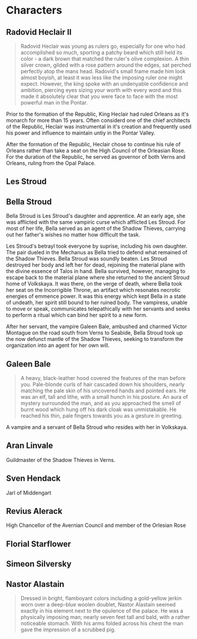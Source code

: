 # Characters

## Radovid Heclair II
> Radovid Heclair was young as rulers go, especially for one who had accomplished so much, sporting a patchy beard which still held its color - a dark brown that matched the ruler's olive complexion. A thin silver crown, gilded with a rose pattern around the edges, sat perched perfectly atop the mans head. Radovid's small frame made him look almost boyish, at least it was less like the imposing ruler one might expect. However, the king spoke with an undenyable confidence and ambition, piercing eyes sizing your worth with every word and this made it absolutely clear that you were face to face with the most powerful man in the Pontar.

Prior to the formation of the Republic, King Heclair had ruled Orleans as it's monarch for more than 15 years. Often considerd one of the chief architects of the Republic, Heclair was instrumental in it's creation and frequently used his power and influence to maintain untiy in the Pontar Valley.  

After the formation of the Republic, Heclair chose to continue his rule of Orleans rather than take a seat on the High Council of the Orleasian Rose. For the duration of the Republic, he served as governor of both Verns and Orleans, ruling from the Opal Palace.

## Les Stroud

## Bella Stroud
Bella Stroud is Les Stroud's daughter and apprentice. At an early age, she was afflicted with the same vampiric curse which afflicted Les Stroud. For most of her life, Bella served as an agent of the Shadow Thieves, carrying out her father's wishes no matter how difficult the task.

Les Stroud's betrayl took everyone by suprise, including his own daughter. The pair dueled in the Mechanus as Bella tried to defend what remained of the Shadow Thieves. Bella Stroud was soundly beaten. Les Stroud destroyed her body and left her for dead, rejoining the material plane with the divine essence of Talos in hand. Bella survived, however, managing to escape back to the material plane where she returned to the ancient Stroud home of Volkskaya. It was there, on the verge of death, where Bella took her seat on the Incorrigible Throne, an artifact which resonates necrotic energies of emmence power. It was this energy which kept Bella in a state of undeath, her spirit still bound to her ruined body. The vampiress, unable to move or speak, communicates telepathically with her servants and seeks to perform a ritual which can bind her spirit to a new form.

After her servant, the vampire Galeen Bale, ambushed and charmed Victor Montague on the road south from Verns to Seabide, Bella Stroud took up the now defunct mantle of the Shadow Thieves, seeking to transform the organization into an agent for her own will.

## Galeen Bale
> A heavy, black-leather hood covered the features of the man before you. Pale-blonde curls of hair cascaded down his shoulders, nearly matching the pale skin of his uncovered hands and pointed ears. He was an elf, tall and lithe, with a small hunch in his posture. An aura of mystery surrounded the man, and as you approached the smell of burnt wood which hung off his dark cloak was unmistakable. He reached his thin, pale fingers towards you as a gesture in greeting.

A vampire and a servant of Bella Stroud who resides with her in Volkskaya.

## Aran Linvale
Guildmaster of the Shadow Thieves in Verns.

## Sven Hendack
Jarl of Middengart

## Revius Alerack
High Chancellor of the Avernian Council and member of the Orlesian Rose

## Florial Starflower

## Simeon Silversky

## Nastor Alastain
> Dressed in bright, flamboyant colors including a gold-yellow jerkin worn over a deep-blue woolen doublet, Nastor Alastain seemed exactly in his element next to the opulence of the palace. He was a physically imposing man; nearly seven feet tall and bald, with a rather noticeable stomach. With his arms folded across his chest the man gave the impression of a scrubbed pig.